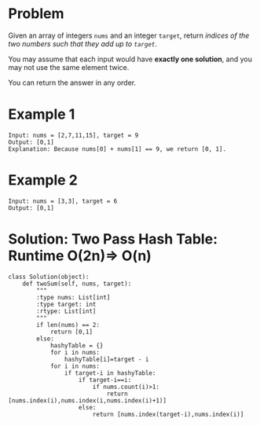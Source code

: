 # Problem 
Given an array of integers `nums` and an integer `target`, return *indices of the two numbers such that they add up to `target`*.

You may assume that each input would have **exactly one solution**, and you may not use the same element twice.

You can return the answer in any order.

# Example 1
```
Input: nums = [2,7,11,15], target = 9
Output: [0,1]
Explanation: Because nums[0] + nums[1] == 9, we return [0, 1].
```

# Example 2
```
Input: nums = [3,3], target = 6
Output: [0,1]
```

# Solution: Two Pass Hash Table: Runtime O(2n)=> O(n)
```python3
class Solution(object):
    def twoSum(self, nums, target):
        """
        :type nums: List[int]
        :type target: int
        :rtype: List[int]
        """
        if len(nums) == 2:
            return [0,1]
        else:
            hashyTable = {}
            for i in nums:
                hashyTable[i]=target - i
            for i in nums:
                if target-i in hashyTable:
                    if target-i==i:
                        if nums.count(i)>1:
                            return [nums.index(i),nums.index(i,nums.index(i)+1)]
                    else:
                        return [nums.index(target-i),nums.index(i)]
```
